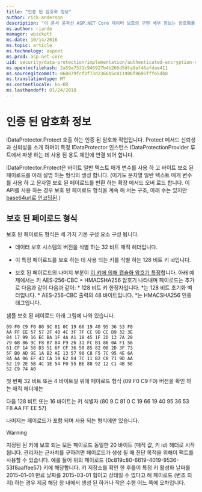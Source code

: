 ```yaml
---
title: "인증 된 암호화 정보"
author: rick-anderson
description: "이 문서 윤곽선 ASP.NET Core 데이터 보호의 구현 세부 정보는 암호화를 인증합니다."
ms.author: riande
manager: wpickett
ms.date: 10/14/2016
ms.topic: article
ms.technology: aspnet
ms.prod: asp.net-core
uid: security/data-protection/implementation/authenticated-encryption-details
ms.openlocfilehash: 2a59a7531c946927b4b266d5dfa9af46afdae411
ms.sourcegitcommit: 060879fcf3f73d2366b5c811986f8695fff65db8
ms.translationtype: MT
ms.contentlocale: ko-KR
ms.lasthandoff: 01/24/2018
---
```

# <a name="authenticated-encryption-details"></a>인증 된 암호화 정보

<a name="data-protection-implementation-authenticated-encryption-details"></a>

IDataProtector.Protect 호출 하는 인증 된 암호화 작업입니다. Protect 메서드 신뢰성과 신뢰성을 소개 하며이 특정 IDataProtector 인스턴스 IDataProtectionProvider 루트에서 파생 하는 데 사용 된 용도 체인에 연결 되어 합니다.

IDataProtector.Protect은 바이트 일반 텍스트 매개 변수를 사용 하 고 바이트 보호 된 페이로드를 아래 설명 하는 형식의 생성 합니다. (이기도 문자열 일반 텍스트 매개 변수를 사용 하 고 문자열 보호 된 페이로드를 반환 하는 확장 메서드 오버 로드 합니다. 이 API를 사용 하는 경우 보호 된 페이로드 형식을 계속 해 서는 구조, 아래 수는 있지만 [base64url로 인코딩된](https://tools.ietf.org/html/rfc4648#section-5).)

## <a name="protected-payload-format"></a>보호 된 페이로드 형식

보호 된 페이로드 형식은 세 가지 기본 구성 요소 구성 됩니다.

* 데이터 보호 시스템의 버전을 식별 하는 32 비트 매직 헤더입니다.

* 이 특정 페이로드를 보호 하는 데 사용 되는 키를 식별 하는 128 비트 키 id입니다.

* 보호 된 페이로드의 나머지 부분이 [이 키에 의해 캡슐화 암호기 특정](subkeyderivation.md#data-protection-implementation-subkey-derivation)합니다. 아래 예제에서는 키 AES-256-CBC + HMACSHA256 암호기 나타내며 페이로드는 추가로 다음과 같이 다음과 같이: * 128 비트 키 한정자입니다. *는 128 비트 초기화 벡터입니다. * AES-256-CBC 출력의 48 바이트입니다. *는 HMACSHA256 인증 태그입니다.

샘플 보호 된 페이로드 아래 그림에 나와 있습니다.

```
09 F0 C9 F0 80 9C 81 0C 19 66 19 40 95 36 53 F8
AA FF EE 57 57 2F 40 4C 3F 7F CC 9D CC D9 32 3E
84 17 99 16 EC BA 1F 4A A1 18 45 1F 2D 13 7A 28
79 6B 86 9C F8 B7 84 F9 26 31 FC B1 86 0A F1 56
61 CF 14 58 D3 51 6F CF 36 50 85 82 08 2D 3F 73
5F B0 AD 9E 1A B2 AE 13 57 90 C8 F5 7C 95 4E 6A
8A AA 06 EF 43 CA 19 62 84 7C 11 B2 C8 71 9D AA
52 19 2E 5B 4C 1E 54 F0 55 BE 88 92 12 C1 4B 5E
52 C9 74 A0
```

첫 번째 32 비트 또는 4 바이트일 위에 페이로드 형식 (09 F0 C9 F0) 버전을 확인 하는 매직 헤더에는

다음 128 비트 또는 16 바이트는 키 식별자 (80 9 C 81 0 C 19 66 19 40 95 36 53 F8 AA FF EE 57)

나머지는 페이로드가 포함 되며 사용 되는 형식에만 있습니다.

>[!WARNING]
> 지정된 된 키에 보호 되는 모든 페이로드 동일한 20 바이트 (매직 값, 키 id) 헤더로 시작 됩니다. 관리자는 근사치를 구하려면 페이로드가 생성 될 때 진단 목적을 위해이 팩트를 사용할 수 있습니다. 예를 들어 위의 페이로드 {0c819c80-6619-4019-9536-53f8aaffee57} 키에 해당합니다. 키 저장소를 확인 한 후를이 특정 키 활성화 날짜를 2015-01-01 만료 날짜를 2015-03-01 힙이고 상태일 수 없다고 해 페이로드 (변조 되지) 하는 경우 제공 해당 창 내에서 생성 된 하거나 작은 수행 어느 쪽에 오차입니다.
